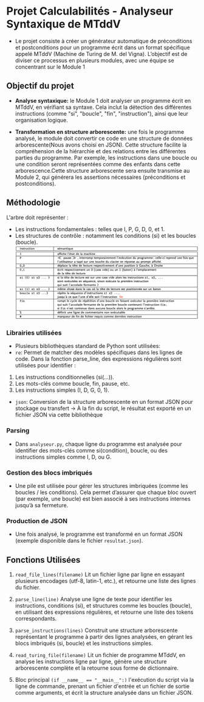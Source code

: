 # Projet Calculabilités - Analyseur Syntaxique de MTddV

- Le projet consiste à créer un générateur automatique de préconditions et postconditions pour un programme écrit dans un format spécifique appelé MTddV (Machine de Turing de M. del Vigna). L’objectif est de diviser ce processus en plusieurs modules, avec une équipe se concentrant sur le Module 1

## Objectif du projet
- **Analyse syntaxique:** le Module 1 doit analyser un programme écrit en MTddV, en vérifiant sa syntaxe. Cela inclut la détection des différentes instructions (comme "si", "boucle", "fin", "instruction"), ainsi que leur organisation logique.

- **Transformation en structure arborescente:** une fois le programme analysé, le module doit convertir ce code en une structure de données arborescente(Nous avons choisi en JSON). Cette structure facilite la compréhension de la hiérarchie et des relations entre les différentes parties du programme. Par exemple, les instructions dans une boucle ou une condition seront représentées comme des enfants dans cette arborescence.Cette structure arborescente sera ensuite transmise au Module 2, qui générera les assertions nécessaires (préconditions et postconditions).

## Méthodologie
L'arbre doit représenter :
- Les instructions fondamentales : telles que I, P, G, D, 0, et 1.
- Les structures de contrôle : notamment les conditions (si) et les boucles (boucle).
![Voici les inscriptions et leurs sémantiques](image.png)
### Librairies utilisées
- Plusieurs bibliothèques standard de Python sont utilisées:
- `re`: Permet de matcher des modèles spécifiques dans les lignes de code.
Dans la fonction parse_line, des expressions régulières sont utilisées pour identifier :
1. Les instructions conditionnelles (si(...)).
2. Les mots-clés comme boucle, fin, pause, etc.
3. Les instructions simples (I, D, G, 0, 1).
- `json`: Conversion de la structure arborescente en un format JSON pour stockage ou transfert -> À la fin du script, le résultat est exporté en un fichier JSON via cette bibliothèque
### Parsing
- Dans `analyseur.py`, chaque ligne du programme est analysée pour identifier des mots-clés comme si(condition), boucle, ou des instructions simples comme I, D, ou G.

### Gestion des blocs imbriqués
- Une pile est utilisée pour gérer les structures imbriquées (comme les boucles / les conditions). Cela permet d’assurer que chaque bloc ouvert (par exemple, une boucle) est bien associé à ses instructions internes jusqu’à sa fermeture.

### Production de JSON
- Une fois analysé, le programme est transformé en un format JSON (exemple disponible dans le fichier `resultat.json`).

## Fonctions Utilisées
1. `read_file_lines(filename)`
Lit un fichier ligne par ligne en essayant plusieurs encodages (utf-8, latin-1, etc.), et retourne une liste des lignes du fichier.

2. `parse_line(line)`
Analyse une ligne de texte pour identifier les instructions, conditions (si), et structures comme les boucles (boucle), en utilisant des expressions régulières, et retourne une liste des tokens correspondants.

3. `parse_instructions(lines)`
Construit une structure arborescente représentant le programme à partir des lignes analysées, en gérant les blocs imbriqués (si, boucle) et les instructions simples.

4. `read_turing_file(filename)`
Lit un fichier de programme MTddV, en analyse les instructions ligne par ligne, génère une structure arborescente complète et la retourne sous forme de dictionnaire.

5. Bloc principal `(if __name__ == "__main__":)`
l'exécution du script via la ligne de commande, prenant un fichier d'entrée et un fichier de sortie comme arguments, et écrit la structure analysée dans un fichier JSON.